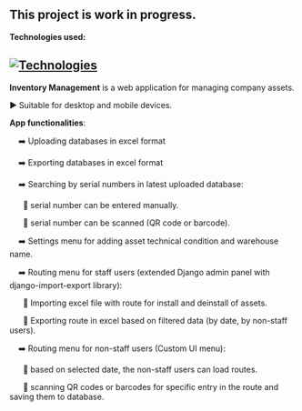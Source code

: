 ## This project is work in progress.

**Technologies used:**

## [![Technologies](https://skillicons.dev/icons?i=python,django,nextjs,postgres,html,css,gcp,docker)](https://skillicons.dev)

**Inventory Management** is a web application for managing company assets.

:arrow_forward: Suitable for desktop and mobile devices.

**App functionalities**:

&nbsp;&nbsp;&nbsp; :arrow_right: Uploading databases in excel format

&nbsp;&nbsp;&nbsp; :arrow_right: Exporting databases in excel format

&nbsp;&nbsp;&nbsp; :arrow_right: Searching by serial numbers in latest uploaded database:

&nbsp;&nbsp;&nbsp;&nbsp;&nbsp; :large_blue_circle: serial number can be entered manually.

&nbsp;&nbsp;&nbsp;&nbsp;&nbsp; :large_blue_circle: serial number can be scanned (QR code or barcode).

&nbsp;&nbsp;&nbsp; :arrow_right: Settings menu for adding asset technical condition and warehouse name.

&nbsp;&nbsp;&nbsp; :arrow_right: Routing menu for staff users (extended Django admin panel with django-import-export library):

&nbsp;&nbsp;&nbsp;&nbsp;&nbsp; :large_blue_circle: Importing excel file with route for install and deinstall of assets.

&nbsp;&nbsp;&nbsp;&nbsp;&nbsp; :large_blue_circle: Exporting route in excel based on filtered data (by date, by non-staff users).

&nbsp;&nbsp;&nbsp; :arrow_right: Routing menu for non-staff users (Custom UI menu):

&nbsp;&nbsp;&nbsp;&nbsp;&nbsp; :large_blue_circle: based on selected date, the non-staff users can load routes.

&nbsp;&nbsp;&nbsp;&nbsp;&nbsp; :large_blue_circle: scanning QR codes or barcodes for specific entry in the route and saving them to database.
